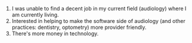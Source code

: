 1. I was unable to find a decent job in my current field (audiology) where I am currently living.  
2. Interested in helping to make the software side of audiology (and other practices: dentistry, optometry) more provider friendly.
3. There's more money in technology. 
